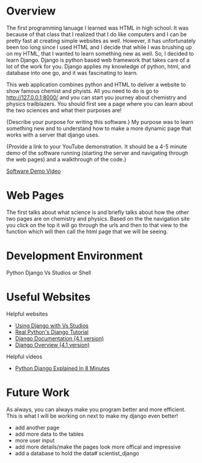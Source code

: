 # Overview

The first programming lanuage I learned was HTML in high school. It was because of that class that I realized that I do like computers and I can be pretty fast at creating simple websites as well. However, it has unfortunately been too long since I used HTML and I decide that while I was brushing up on my HTML, that I wanted to learn something new as well. So, I decided to learn Django. Django is python based web framework that takes care of a lot of the work for you. Django applies my knowledge of python, html, and database into one go, and it was fascinating to learn.

This web application combines python and HTML to deliver a website to show famous chemist and phyists. All you need to do is go to http://127.0.0.1:8000/ and you can start you journey about chemistry and physics trailblazers. You should first see a page where you can learn about the two sciences and what their purposes are!


{Describe your purpose for writing this software.}
My purpose was to learn something new and to understand how to make a more dynamic page that works with a server that django uses. 

{Provide a link to your YouTube demonstration.  It should be a 4-5 minute demo of the software running (starting the server and navigating through the web pages) and a walkthrough of the code.}

[Software Demo Video](http://youtube.link.goes.here)

# Web Pages

The first talks about what science is and briefly talks about how the other two pages are on chemistry and physics. Based on the the navigation site you click on the top it will go through the urls and then to that view to the function which will then call the html page that we will be seeing. 

# Development Environment


Python 
Django
Vs Studios or Shell


# Useful Websites

Helpful websites
* [Using Django with Vs Studios](https://code.visualstudio.com/docs/python/tutorial-django)
* [Real Python's Django Tutorial](https://realpython.com/get-started-with-django-1/)
* [Django Documentation (4.1 version)](https://docs.djangoproject.com/en/4.1/)
* [Django Overview (4.1 version)](https://docs.djangoproject.com/en/4.1/intro/overview/)

Helpful videos
* [Python Django Explained In 8 Minutes](https://www.youtube.com/watch?v=0sMtoedWaf0)

# Future Work

As always, you can always make you program better and more efficient. This is what I will be working on next to make my django even better!
* add another page
* add more data to the tables
* more user input 
* add more details/make the pages look more offical and impressive
* add a database to hold the data#   s c i e n t i s t _ d j a n g o  
 